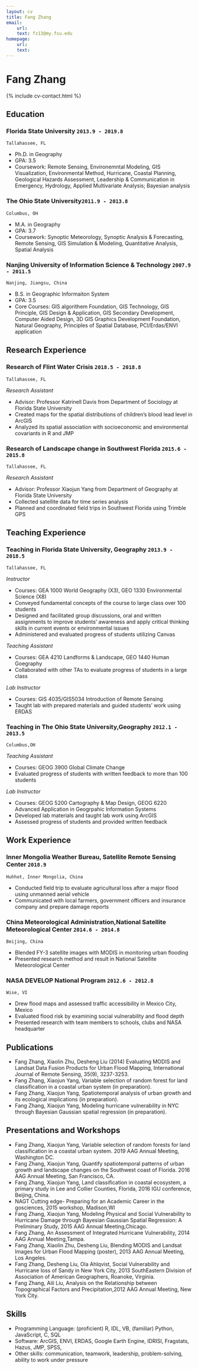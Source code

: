 ```yaml
---
layout: cv
title: Fang Zhang
email:
    url:
    text: fz13@my.fsu.edu
homepage:
    url:
    text:
---
```

# Fang __Zhang__

<!--
include contact information from the front matter
Supported arguments:
    - homepage: url, text
    - phone
    - email
-->
{% include cv-contact.html %}
## Education

### __Florida State University__ `2013.9 - 2019.8`
```
Tallahassee, FL
```
- Ph.D. in Geography
- GPA: 3.5
- Coursework: Remote Sensing, Environemntal Modeling, GIS Visualization, Environmental Method, Hurricane, Coastal Planning, Geological Hazards Assessment, Leadership & Communication in Emergency, Hydrology, Applied Multivariate Analysis; Bayesian analysis 

### __The Ohio State University__`2011.9 - 2013.8`
```
Columbus, OH
```
- M.A. in Geography
- GPA: 3.7
- Coursework: Synoptic Meteorology, Synoptic Analysis & Forecasting, Remote Sensing, GIS Simulation & Modeling, Quantitative Analysis, Spatial Analysis


### __Nanjing University of Information Science & Technology__ `2007.9 - 2011.5`
```
Nanjing, Jiangsu, China
```
- B.S. in Geographic Informaiton System 
- GPA: 3.5
- Core Courses: GIS algorithem Foundation, GIS Technology, GIS Principle, GIS Design & Application, GIS Secondary Development, Computer Aided Design, 3D GIS Graphics Development Foundation, Natural Geography, Principles of Spatial Database, PCI/Erdas/ENVI application 

## Research Experience

### __Research of Flint Water Crisis__  `2018.5 - 2018.8`
```
Tallahassee, FL
```
_Research Assistant_<br>
- Advisor: Professor Katrinell Davis from Department of Sociology at Florida State University
- Created maps for the spatial distributions of children’s blood lead level in ArcGIS
- Analyzed its spatial association with socioeconomic and environmental covariants in R and JMP


### __Research of Landscape change in Southwest Florida__  `2015.6 - 2015.8`
```
Tallahassee, FL
```
_Research Assistant_<br>
- Advisor: Professor Xiaojun Yang from Department of Geography at Florida State University
- Collected satellite data for time series analysis
- Planned and coordinated field trips in Southwest Florida using Trimble GPS

## Teaching Experience

### __Teaching in Florida State University, Geography__  `2013.9 - 2018.5`
```
Tallahassee, FL
```
_Instructor_<br>
- Courses: GEA 1000 World Geography (X3), GEO 1330 Environmental Science (X8)
- Conveyed fundamental concepts of the course to large class over 100 students
- Designed and facilitated group discussions, oral and written assignments to improve students’ awareness and apply critical thinking skills in current events or environmental issues
- Administered and evaluated progress of students utilizing Canvas

_Teaching Assistant_<br>
- Courses: GEA 4210 Landforms & Landscape, GEO 1440 Human Goegraphy
- Collaborated with other TAs to evaluate progress of students in a large class

_Lab Instructor_<br>
- Courses: GIS 4035/GIS5034 Introduction of Remote Sensing
- Taught lab with prepared materials and guided students’ work using ERDAS


### __Teaching in The Ohio State University,Geography__  `2012.1 - 2013.5`
```
Columbus,OH
```
_Teaching Assistant_<br>
- Courses: GEOG 3900 Global Climate Change
- Evaluated progress of students with written feedback to more than 100 students

_Lab Instructor_<br>
- Courses: GEOG 5200 Cartography & Map Design, GEOG 6220 Advanced Application in Geogrpahic Information Systems
- Developed lab materials and taught lab work using ArcGIS
- Assessed progress of students and provided written feedback

## Work Experience

### __Inner Mongolia Weather Bureau, Satellite Remote Sensing Center__ `2018.9`
```
Huhhot, Inner Mongolia, China
```
- Conducted field trip to evaluate agricultural loss after a major flood using unmanned aerial vehicle
- Communicated with local farmers, government officers and insurance company and prepare damage reports

### __China Meteorological Administration,National Satellite Meteorological Center__ `2014.6 - 2014.8`
```
Beijing, China
```
- Blended FY-3 satellite images with MODIS in monitoring urban flooding
- Presented research method and result in National Satellite Meteorological Center

### __NASA DEVELOP National Program__ `2012.6 - 2012.8`
```
Wise, VI
```
- Drew flood maps and assessed traffic accessibility in Mexico City, Mexico
- Evaluated flood risk by examining social vulnerability and flood depth
- Presented research with team members to schools, clubs and NASA headquarter

## Publications

- Fang Zhang, Xiaolin Zhu, Desheng Liu (2014) Evaluating MODIS and Landsat Data Fusion Products for Urban Flood Mapping, International Journal of Remote Sensing, 35(9), 3237-3253.
- Fang Zhang, Xiaojun Yang, Variable selection of random forest for land classification in a coastal urban system (in preparation).
- Fang Zhang, Xiaojun Yang, Spatiotemporal analysis of urban growth and its ecological implications (in preparation).
- Fang Zhang, Xiaojun Yang, Modeling hurricane vulnerability in NYC through Bayesian Gaussian spatial regression (in preparation).

## Presentations and Workshops
- Fang Zhang, Xiaojun Yang, Variable selection of random forests for land classification in a coastal urban system. 2019 AAG Annual Meeting, Washington DC.
- Fang Zhang, Xiaojun Yang, Quantify spatiotemporal patterns of urban growth and landscape changes on the Southwest coast of Florida. 2016 AAG Annual Meeting, San Francisco, CA.
- Fang Zhang, Xiaojun Yang, Land classification in coastal ecosystem, a primary study in Lee and Collier Counties, Florida, 2016 IGU conference, Beijing, China.
- NAGT Cutting edge- Preparing for an Academic Career in the gosciences, 2015 workshop, Madison,WI
- Fang Zhang, Xiaojun Yang, Modeling Physical and Social Vulnerability to Hurricane Damage through Bayesian Gaussian Spatial Regression: A Preliminary Study, 2015 AAG Annual Meeting,Chicago.
- Fang Zhang, An Assessment of Integrated Hurricane Vulnerability, 2014 AAG Annual Meeting,Tampa.
- Fang Zhang, Xiaolin Zhu, Desheng Liu, Blending MODIS and Landsat Images for Urban Flood Mapping (poster), 2013 AAG Annual Meeting, Los Angeles.
- Fang Zhang, Desheng Liu, Ola Ahlqvist, Social Vulnerability and Hurricane loss of Sandy in New York City, 2013 SouthEastern Division of Association of American Geographers, Roanoke, Virginia.
- Fang Zhang, Aili Liu, Analysis on the Relationship between Topographical Factors and Precipitation,2012 AAG Annual Meeting, New York City.

## Skills
- Programming Language: (proficient) R, IDL, VB, (familiar) Python, JavaScript, C, SQL
- Software: ArcGIS, ENVI, ERDAS, Google Earth Engine, IDRISI, Fragstats, Hazus, JMP, SPSS,
- Other skills: communication, teamwork, leadership, problem-solving, ability to work under pressure


<!-- ### Footer

Last updated: May 2013 -->
